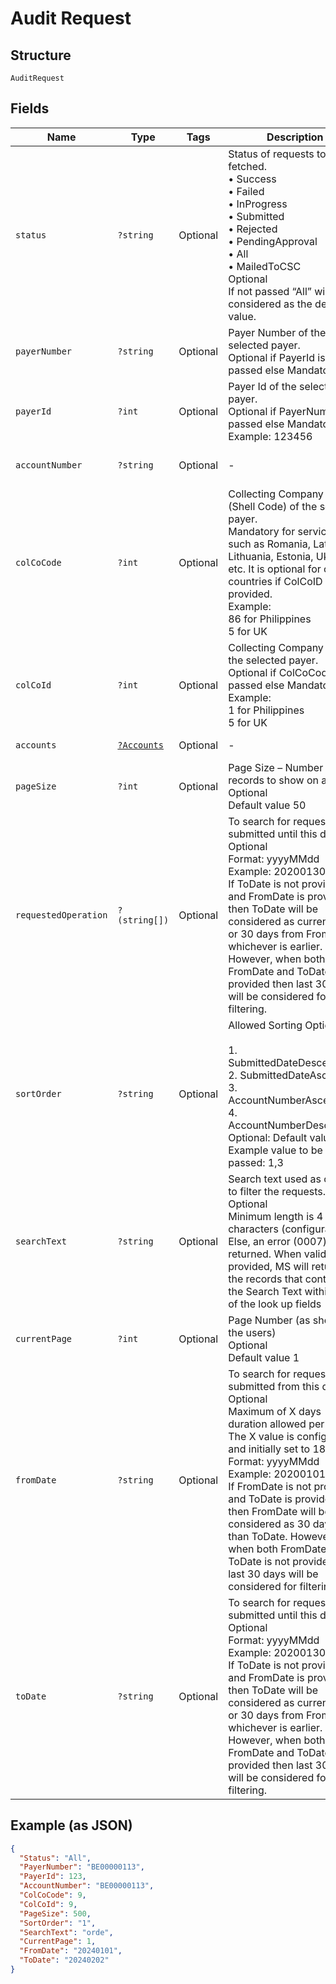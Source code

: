 
# Audit Request

## Structure

`AuditRequest`

## Fields

| Name | Type | Tags | Description | Getter | Setter |
|  --- | --- | --- | --- | --- | --- |
| `status` | `?string` | Optional | Status of requests to be fetched.<br>•	Success<br>•	Failed<br>•	InProgress<br>•	Submitted<br>•	Rejected<br>•	PendingApproval<br>•	All<br>•	MailedToCSC<br>Optional<br>If not passed “All” will be considered as the default value. | getStatus(): ?string | setStatus(?string status): void |
| `payerNumber` | `?string` | Optional | Payer Number of the selected payer.<br>Optional if PayerId is passed else Mandatory | getPayerNumber(): ?string | setPayerNumber(?string payerNumber): void |
| `payerId` | `?int` | Optional | Payer Id  of the selected payer.<br>Optional if PayerNumber is passed else Mandatory<br>Example: 123456 | getPayerId(): ?int | setPayerId(?int payerId): void |
| `accountNumber` | `?string` | Optional | - | getAccountNumber(): ?string | setAccountNumber(?string accountNumber): void |
| `colCoCode` | `?int` | Optional | Collecting Company Code (Shell Code) of the selected payer.<br>Mandatory for serviced OUs such as Romania, Latvia, Lithuania, Estonia, Ukraine etc. It is optional for other countries if ColCoID is provided.<br>Example:<br>86 for Philippines<br>5 for UK | getColCoCode(): ?int | setColCoCode(?int colCoCode): void |
| `colCoId` | `?int` | Optional | Collecting Company Id  of the selected payer.<br>Optional if ColCoCode is passed else Mandatory.<br>Example:<br>1 for Philippines<br>5 for UK | getColCoId(): ?int | setColCoId(?int colCoId): void |
| `accounts` | [`?Accounts`](../../doc/models/accounts.md) | Optional | - | getAccounts(): ?Accounts | setAccounts(?Accounts accounts): void |
| `pageSize` | `?int` | Optional | Page Size – Number of records to show on a page<br>Optional<br>Default value 50 | getPageSize(): ?int | setPageSize(?int pageSize): void |
| `requestedOperation` | `?(string[])` | Optional | To search for requests submitted until this date.<br>Optional<br>Format: yyyyMMdd<br>Example: 20200130<br>If ToDate is not provided and FromDate is provided, then ToDate will be considered as current date or 30 days from FromDate, whichever is earlier. However, when both FromDate and ToDate is not provided then last 30 days will be considered for filtering. | getRequestedOperation(): ?array | setRequestedOperation(?array requestedOperation): void |
| `sortOrder` | `?string` | Optional | Allowed Sorting Options:<br><br>1. SubmittedDateDescending<br>2. SubmittedDateAscending<br>3. AccountNumberAscending<br>4. AccountNumberDescending<br>   Optional: Default value is 1<br>   Example value to be passed: 1,3 | getSortOrder(): ?string | setSortOrder(?string sortOrder): void |
| `searchText` | `?string` | Optional | Search text used as criteria to filter the requests.<br>Optional<br>Minimum length is 4 characters (configurable). Else, an error (0007) will be returned. When valid text is provided, MS will return all the records that contains the Search Text within any of the look up fields | getSearchText(): ?string | setSearchText(?string searchText): void |
| `currentPage` | `?int` | Optional | Page Number (as shown to the users)<br>Optional<br>Default value 1 | getCurrentPage(): ?int | setCurrentPage(?int currentPage): void |
| `fromDate` | `?string` | Optional | To search for requests submitted from this date.<br>Optional<br>Maximum of X days duration allowed per search. The X value is configurable and initially set to 180 days.<br>Format: yyyyMMdd<br>Example: 20200101<br>If FromDate is not provided and ToDate is provided, then FromDate will be considered as 30 days less than ToDate. However, when both FromDate and ToDate is not provided then last 30 days will be considered for filtering. | getFromDate(): ?string | setFromDate(?string fromDate): void |
| `toDate` | `?string` | Optional | To search for requests submitted until this date.<br>Optional<br>Format: yyyyMMdd<br>Example: 20200130<br>If ToDate is not provided and FromDate is provided, then ToDate will be considered as current date or 30 days from FromDate, whichever is earlier. However, when both FromDate and ToDate is not provided then last 30 days will be considered for filtering. | getToDate(): ?string | setToDate(?string toDate): void |

## Example (as JSON)

```json
{
  "Status": "All",
  "PayerNumber": "BE00000113",
  "PayerId": 123,
  "AccountNumber": "BE00000113",
  "ColCoCode": 9,
  "ColCoId": 9,
  "PageSize": 500,
  "SortOrder": "1",
  "SearchText": "orde",
  "CurrentPage": 1,
  "FromDate": "20240101",
  "ToDate": "20240202"
}
```

